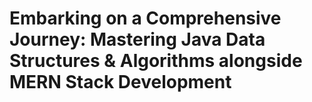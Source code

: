 # Embarking on a Comprehensive Journey: Mastering Java Data Structures & Algorithms alongside MERN Stack Development